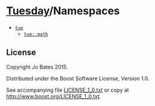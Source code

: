 [Tuesday](../README.md)/Namespaces
==================================
- [`tue`](namespaces/tue.md)
    - [`tue::math`](namespaces/tue/math.md)

License
-------
Copyright Jo Bates 2015.

Distributed under the Boost Software License, Version 1.0.

See accompanying file [LICENSE_1_0.txt](../LICENSE_1_0.txt) or copy at
http://www.boost.org/LICENSE_1_0.txt.
